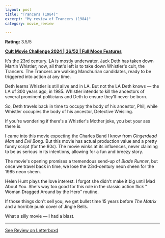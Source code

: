 ```yaml
---
layout: post
title: "Trancers (1984)"
excerpt: "My review of Trancers (1984)"
category: movie_review

---
```


**Rating:** 3.5/5

<b><a href="https://boxd.it/rIGbC/detail">Cult Movie Challenge 2024 | 36/52 | Full Moon Features</a></b>

It's the 23rd century. LA is mostly underwater. Jack Deth has taken down Martin Whistler; now, all that's left is to take down Whistler's cult, the Trancers. The Trancers are walking Manchurian candidates, ready to be triggered into action at any time.

Deth learns Whistler is still alive and in LA. But not the LA Deth knows — the LA of 300 years ago, in 1985. Whistler intends to kill the ancestors of several prominent politicians and Deth to ensure they'll never be born.

So, Deth travels back in time to occupy the body of his ancestor, Phil, while Whistler occupies the body of his ancestor, Detective Weisling. 

If you're wondering if there's a Whistler's Mother joke, you bet your ass there is.

I came into this movie expecting the Charles Band I know from <i>Gingerdead Man</i> and <i>Evil Bong</i>. But this movie has actual production value and a pretty funny script (for the 80s). The movie winks at its influences, never claiming to be as serious in its intentions, allowing for a fun and breezy story.

The movie's opening promises a tremendous send-up of <i>Blade Runner</i>, but once we travel back in time, we lose the 23rd-century neon sheen for the 1985 neon sheen.

Helen Hunt plays the love interest. I forgot she didn't make it big until Mad About You. She's way too good for this role in the classic action flick " Woman Dragged Around by the Hero" routine.

If those things don't sell you, we get bullet time 15 years before <i>The Matrix</i> and a horrible punk cover of Jingle Bells.

What a silly movie — I had a blast.

<hr>

[See Review on Letterboxd](https://boxd.it/8oM7p9)
